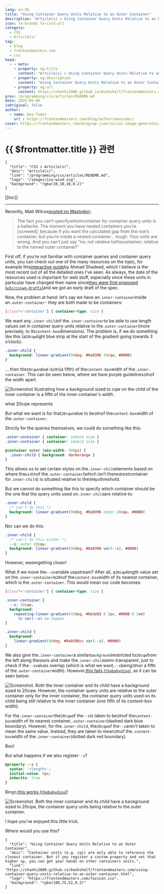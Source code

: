 ```yaml
---
lang: en-US
title: "Using Container Query Units Relative to an Outer Container"
description: "Article(s) > Using Container Query Units Relative to an Outer Container"
icon: fa-brands fa-css3-alt
category:
  - CSS
  - Article(s)
tag:
  - blog
  - frontendmasters.com
  - css
head:
  - - meta:
    - property: og:title
      content: "Article(s) > Using Container Query Units Relative to an Outer Container"
    - property: og:description
      content: "Using Container Query Units Relative to an Outer Container"
    - property: og:url
      content: https://chanhi2000.github.io/bookshelf/frontendmasters.com/using-container-query-units-relative-to-an-outer-container.html
prev: /programming/css/articles/README.md
date: 2025-05-06
isOriginal: false
author:
  - name: Ana Tudor
    url : https://frontendmasters.com/blog/author/anatudor/
cover: https://frontendmasters.com/blog/wp-json/social-image-generator/v1/image/5761
---
```


# {{ $frontmatter.title }} 관련

```component VPCard
{
  "title": "CSS > Article(s)",
  "desc": "Article(s)",
  "link": "/programming/css/articles/README.md",
  "logo": "/images/ico-wind.svg",
  "background": "rgba(10,10,10,0.2)"
}
```

[[toc]]

---

<SiteInfo
  name="Using Container Query Units Relative to an Outer Container"
  desc="Container units (e.g. cqi) are only able to reference the closest container. But if you register a custom property and set that higher up, you can get your hands on other containers units."
  url="https://frontendmasters.com/blog/using-container-query-units-relative-to-an-outer-container/"
  logo="https://frontendmasters.com/favicon.ico"
  preview="https://frontendmasters.com/blog/wp-json/social-image-generator/v1/image/5761"/>

Recently, Matt Wilcox[<VPIcon icon="fas fa-globe"/>posted on Mastodon](https://mstdn.social/@mattwilcox/114386944917360151):

> The fact you can’t specify*which*container for container query units is a ballache. The moment you have nested containers you’re \[screwed\]; because if you want the calculated gap from the row’s container; but you’re inside a nested container… tough. Your units are wrong. And you can’t just say “no; not relative to*this*container; relative to the named outer container!”

First off, if you’re not familiar with container queries and container query units, you can check out one of the many resources on the topic, for example this[<VPIcon icon="fas fa-globe"/>interactive guide](https://ishadeed.com/article/css-container-query-guide/)by Ahmad Shadeed, which I believe is the most recent out of all the detailed ones I’ve seen. As always, the date of the resources used is important for web stuff, especially since these units in particular have changed their name since[they were first proposed (<VPIcon icon="iconfont icon-github"/>`w3c/csswg-drafts`)](https://github.com/w3c/csswg-drafts/issues/5888)and we got an early draft of the spec.

Now, the problem at hand: let’s say we have an`.inner-container`inside an`.outer-container`- they are both made to be containers:

```css
[class*='container'] { container-type: size }
```

We want any`.inner-child`of the`.inner-container`to be able to use length values set in container query units relative to the`.outer-container`(more precisely, to its`content-box`dimensions). The problem is, if we do something like this (a`20cqw`light blue strip at the start of the gradient going towards 3 o’clock):

```css
.inner-child {
  background: linear-gradient(90deg, #0a9396 20cqw, #0000)
}
```

… then the`20cqw`value is`20%`(a fifth) of the`content-box`width of the`.inner-container`. This can be seen below, where we have purple guidelines`20%`of the width apart.

![Screenshot illustrating how a background sized to cqw on the child of the inner container is a fifth of the inner container's width.](https://i0.wp.com/frontendmasters.com/blog/wp-content/uploads/2025/05/437958325-f8239b65-787e-498d-a43d-15c3373490a0-1.png?resize=1024%2C633&ssl=1)

what 20cqw represents

But what we want is for that`20cqw`value to be`20%`of the`content-box`width of the`.outer-container`.

Strictly for the queries themselves, we could do something like this:

```css
.outer-container { container: outer/ size }
.inner-container { container: inner/ size }

@container outer (min-width: 500px) {
  .inner-child { background: darkorange }
}
```

This allows us to set certain styles on the`.inner-child`elements based on where the`width`of the`.outer-container`(which isn’t the*nearest*container for`.inner-child`) is situated relative to the`500px`threshold.

But we cannot do something like this to specify which container should be the one that the query units used on`.inner-child`are relative to:

```css
.inner-child {
  /* can't do this */
  background: linear-gradient(90deg, #0a9396 outer 20cqw, #0000)
}
```

Nor can we do this:

```css
.inner-child {
  /* can't do this either */
  --s: outer 20cqw;
  background: linear-gradient(90deg, #0a9396 var(--s), #0000)
}
```

However, we*are*getting closer!

What if we move the`--s`variable uspstream? After all, a`20cqw`length value set on the`.inner-container`is`20%`of the`content-box`width of its nearest container, which is the`.outer-container`. This would mean our code becomes:

```css
[class*='container'] { container-type: size }

.inner-container {
  --s: 20cqw;
  background: 
    repeating-linear-gradient(45deg, #bb3e03 0 5px, #0000 0 1em) 
      0/ var(--s) no-repeat
}

.inner-child {
  background: 
    linear-gradient(90deg, #0a9396cc var(--s), #0000)
}
```

We also give the`.inner-container`a similar`background`restricted to`20cqw`from the left along the*x*axis and make the`.inner-child`semi-transparent, just to check if the`--s`values overlap (which is what we want,`--s`being`20%`or a fifth of the`.outer-container`width). However,[this fails (<VPIcon icon="fa-brands fa-codepen"/>`thebabydino`)](https://codepen.io/thebabydino/pen/xbbgKzp), as it can be seen below:

![Screenshot. Both the inner container and its child have a background sized to `20cqw`. However, the container query units are relative to the outer container only for the inner container, the container query units used on its child being still relative to the inner container (one fifth of its `content-box` width).](https://i0.wp.com/frontendmasters.com/blog/wp-content/uploads/2025/05/437957569-0be163ba-6508-49d8-8f4e-7dd96d7d38fe.png?resize=1024%2C633&ssl=1)

For the`.inner-container`the`20cqw`of the`--s`is taken to be`20%`of the`content-box`width of its nearest container,`.outer-container`(dashed dark blue boundary). However, for the`.inner-child`, the`20cqw`of the`--s`aren’t taken to mean the same value. Instead, they are taken to mean`20%`of the`.content-box`width of the`.inner-container`(dotted dark red boundary).

Boo!

But what happens if we also register`--s`?

```css
@property --s {
  syntax: '<length>';
  initial-value: 0px;
  inherits: true
}
```

Bingo,[this works (<VPIcon icon="fa-brands fa-codepen"/>`thebabydino`)](https://codepen.io/thebabydino/pen/GggNemJ)!

<CodePen
  user="thebabydino"
  slug-hash="GggNemJ"
  title="Container query unit values relative to outer container"
  :default-tab="['css','result']"
  :theme="$isDarkmode ? 'dark': 'light'"/>

![Screenshot. Both the inner container and its child have a background sized to 20cqw, the container query units being relative to the outer container.](https://i0.wp.com/frontendmasters.com/blog/wp-content/uploads/2025/05/437957622-82985165-4171-456f-9e16-319410410db1-1.png?resize=1024%2C633&ssl=1)

I hope you’ve enjoyed this little trick.

Where would you use this?

<!-- TODO: add ARTICLE CARD -->
```component VPCard
{
  "title": "Using Container Query Units Relative to an Outer Container",
  "desc": "Container units (e.g. cqi) are only able to reference the closest container. But if you register a custom property and set that higher up, you can get your hands on other containers units.",
  "link": "https://chanhi2000.github.io/bookshelf/frontendmasters.com/using-container-query-units-relative-to-an-outer-container.html",
  "logo": "https://frontendmasters.com/favicon.ico",
  "background": "rgba(188,75,52,0.2)"
}
```
